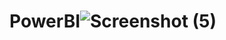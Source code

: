 # PowerBI![Screenshot (5)](https://user-images.githubusercontent.com/57492795/210227688-e3966eec-389a-4e53-94c2-525ee3e05957.png)
